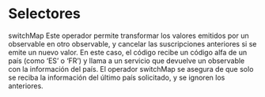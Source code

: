 # Selectores

switchMap
Este operador permite transformar los valores emitidos por un observable en otro observable, y cancelar las suscripciones anteriores si se emite un nuevo valor. En este caso, el código recibe un código alfa de un país (como ‘ES’ o ‘FR’) y llama a un servicio que devuelve un observable con la información del país. El operador switchMap se asegura de que solo se reciba la información del último país solicitado, y se ignoren los anteriores.
